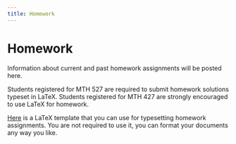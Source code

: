 ```yaml
---
title: Homework
---
```


# Homework

Information about current and past homework assignments will be posted here.

Students registered for MTH 527 are required to submit homework
solutions typeset in LaTeX. Students registered for MTH 427 are strongly
encouraged to use LaTeX for homework.

[Here]({{site.baseurl}}/assets/homework-template.tex) is a LaTeX template that you can use
for typesetting homework assignments. You are not required to use it, you can
format your documents any way you like.
